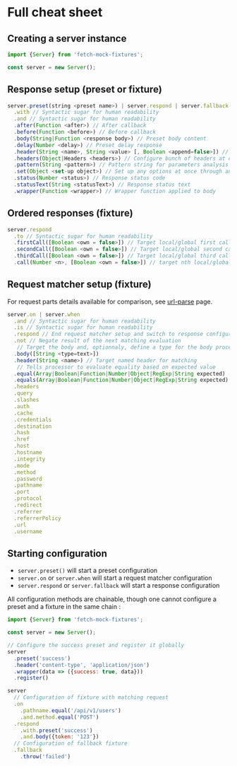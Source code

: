 # Full cheat sheet
## Creating a server instance
```javascript
import {Server} from 'fetch-mock-fixtures';

const server = new Server();
```
## Response setup (preset or fixture)
```javascript
server.preset(string <preset name>) | server.respond | server.fallback
  .with // Syntactic sugar for human readability
  .and // Syntactic sugar for human readability  
  .after(Function <after>) // After callback
  .before(Function <before>) // Before callback
  .body(String|Function <response body>) // Preset body content
  .delay(Number <delay>) // Preset delay response
  .header(String <name>, String <value> [, Boolean <append=false>]) // Configure single header
  .headers(Object|Headers <headers>) // Configure bunch of headers at once
  .pattern(String <pattern>) // Pattern string for parameters analysis
  .set(Object <set-up object>) // Set up any options at once through an object
  .status(Number <status>) // Response status code
  .statusText(String <statusText>) // Response status text
  .wrapper(Function <wrapper>) // Wrapper function applied to body
```

## Ordered responses (fixture)
```javascript
server.respond
  .to // Syntactic sugar for human readability
  .firstCall([Boolean <own = false>]) // Target local/global first call
  .secondCall([Boolean <own = false>]) // Target local/global second call
  .thirdCall([Boolean <own = false>]) // Target local/global third call
  .call(Number <n>, [Boolean <own = false>]) // target nth local/global call
```

## Request matcher setup (fixture)
For request parts details available for comparison, see [url-parse](https://github.com/unshiftio/url-parse#readme) page.

```javascript
server.on | server.when
  .and // Syntactic sugar for human readability
  .is // Syntactic sugar for human readability
  .respond // End request matcher setup and switch to response configuration
  .not // Negate result of the next matching evaluation
   // Target the body and, optionnaly, define a type for the body processor
  .body([String <type=text>])
  .header(String <name>) // Target named header for matching
   // Tells processor to evaluate equality based on expected value
  .equal(Array|Boolean|Function|Number|Object|RegExp|String expected)
  .equals(Array|Boolean|Function|Number|Object|RegExp|String expected)
  .headers
  .query
  .slashes
  .auth
  .cache
  .credentials
  .destination
  .hash
  .href
  .host
  .hostname
  .integrity
  .mode
  .method
  .password
  .pathname
  .port
  .protocol
  .redirect
  .referrer
  .referrerPolicy
  .url
  .username
```

## Starting configuration
- `server.preset()` will start a preset configuration
- `server.on` or `server.when` will start a request matcher configuration
- `server.respond` or `server.fallback` will start a response configuration

All configuration methods are chainable, though one cannot configure a preset and a fixture in the same chain :

```javascript
import {Server} from 'fetch-mock-fixtures';

const server = new Server();

// Configure the success preset and register it globally
server  
  .preset('success')
  .header('content-type', 'application/json')
  .wrapper(data => ({success: true, data}))
  .register()

server
  // Configuration of fixture with matching request
  .on
    .pathname.equal('/api/v1/users')
    .and.method.equal('POST')
  .respond
    .with.preset('success')
    .and.body({token: '123'})
  // Configuration of fallback fixture
  .fallback
    .throw('failed')
```
